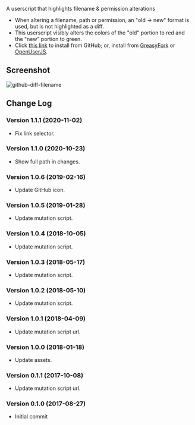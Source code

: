 A userscript that highlights filename & permission alterations

* When altering a filename, path or permission, an "old → new" format is used, but is not highlighted as a diff.
* This userscript visibly alters the colors of the "old" portion to red and the "new" portion to green.
* Click [this link](https://raw.githubusercontent.com/Mottie/GitHub-userscripts/master/github-diff-filename.user.js) to install from GitHub; or, install from [GreasyFork](https://greasyfork.org/en/scripts/32634-github-diff-filename) or [OpenUserJS](https://openuserjs.org/scripts/Mottie/GitHub_Diff_Filename).

## Screenshot

![github-diff-filename](https://user-images.githubusercontent.com/136959/29750400-b71e7d0c-8b04-11e7-865e-d95de752cb33.gif)

## Change Log

### Version 1.1.1 (2020-11-02)

* Fix link selector.

### Version 1.1.0 (2020-10-23)

* Show full path in changes.

### Version 1.0.6 (2019-02-16)

* Update GitHub icon.

### Version 1.0.5 (2019-01-28)

* Update mutation script.

### Version 1.0.4 (2018-10-05)

* Update mutation script.

### Version 1.0.3 (2018-05-17)

* Update mutation script.

### Version 1.0.2 (2018-05-10)

* Update mutation script.

### Version 1.0.1 (2018-04-09)

* Update mutation script url.

### Version 1.0.0 (2018-01-18)

* Update assets.

### Version 0.1.1 (2017-10-08)

* Update mutation script url.

### Version 0.1.0 (2017-08-27)

* Initial commit
